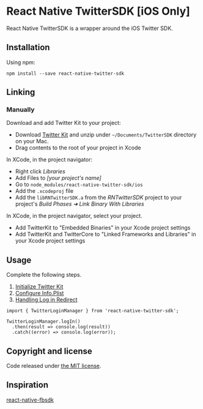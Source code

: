 # React Native TwitterSDK [iOS Only]
React Native TwitterSDK is a wrapper around the iOS Twitter SDK.

## Installation

Using npm:

```shell
npm install --save react-native-twitter-sdk
```

## Linking

### Manually

Download and add Twitter Kit to your project:
* Download [Twitter Kit](https://ton.twimg.com/syndication/twitterkit/ios/3.3.0/Twitter-Kit-iOS.zip) and unzip under `~/Documents/TwitterSDK` directory on your Mac.
* Drag contents to the root of your project in Xcode

In XCode, in the project navigator:

* Right click _Libraries_
* Add Files to _[your project's name]_
* Go to `node_modules/react-native-twitter-sdk/ios`
* Add the `.xcodeproj` file
* Add the `libRNTwitterSDK.a` from the _RNTwitterSDK_ project to your project's _Build Phases ➜ Link Binary With Libraries_

In XCode, in the project navigator, select your project.

* Add TwitterKit to "Embedded Binaries" in your Xcode project settings
* Add TwitterKit and TwitterCore to "Linked Frameworks and Libraries" in your Xcode project settings

## Usage

Complete the following steps.
1. [Initialize Twitter Kit](https://github.com/twitter/twitter-kit-ios/wiki/Installation#initialize-twitter-kit)
2. [Configure Info.Plist](https://github.com/twitter/twitter-kit-ios/wiki/Installation#configure-infoplist)
3. [Handling Log in Redirect](https://github.com/twitter/twitter-kit-ios/wiki/Log-In-With-Twitter#handling-log-in-redirect)

```
import { TwitterLoginManager } from 'react-native-twitter-sdk';

TwitterLoginManager.logIn()
  .then(result => console.log(result))
  .catch((error) => console.log(error));
```

## Copyright and license

Code released under [the MIT license](https://github.com/bdavid68/react-native-twitter-sdk/blob/master/LICENSE).

## Inspiration

[react-native-fbsdk](https://github.com/facebook/react-native-fbsdk)
